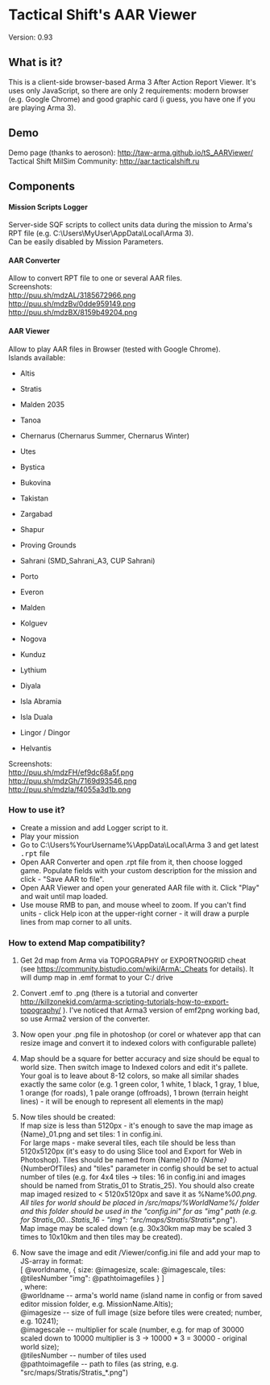 # Tactical Shift's AAR Viewer
Version: 0.93

## What is it?
This is a client-side browser-based Arma 3 After Action Report Viewer. It's uses only JavaScript, so there are only 2 requirements: modern browser (e.g. Google Chrome) and good graphic card (i guess, you have one if you are playing Arma 3).

## Demo
Demo page (thanks to aeroson): http://taw-arma.github.io/tS_AARViewer/
<br />Tactical Shift MilSim Community: http://aar.tacticalshift.ru

## Components
#### Mission Scripts Logger
Server-side SQF scripts to collect units data during the mission to Arma's RPT file (e.g. C:\Users\MyUser\AppData\Local\Arma 3). 
<br />Can be easily disabled by Mission Parameters.

#### AAR Converter
Allow to convert RPT file to one or several AAR files.
<br />Screenshots:
<br />http://puu.sh/mdzAL/3185672966.png
<br />http://puu.sh/mdzBv/0dde959149.png
<br />http://puu.sh/mdzBX/8159b49204.png

#### AAR Viewer
Allow to play AAR files in Browser (tested with Google Chrome).
<br />Islands available:
- Altis
- Stratis
- Malden 2035
- Tanoa

- Chernarus (Chernarus Summer, Chernarus Winter)
- Utes
- Bystica
- Bukovina
- Takistan
- Zargabad
- Shapur
- Proving Grounds
- Sahrani (SMD_Sahrani_A3, CUP Sahrani)
- Porto
- Everon
- Malden
- Kolguev
- Nogova

- Kunduz
- Lythium
- Diyala
- Isla Abramia
- Isla Duala
- Lingor / Dingor
- Helvantis

Screenshots:
<br />http://puu.sh/mdzFH/ef9dc68a5f.png
<br />http://puu.sh/mdzGh/7169d93546.png
<br />http://puu.sh/mdzIa/f4055a3d1b.png

### How to use it?
- Create a mission and add Logger script to it.
- Play your mission
- Go to C:\Users\%YourUsername%\AppData\Local\Arma 3 and get latest <tt>.rpt</tt> file
- Open AAR Converter and open .rpt file from it, then choose logged game. Populate fields with your custom description for the mission and click - "Save AAR to file".
- Open AAR Viewer and open your generated AAR file with it. Click "Play" and wait until map loaded. 
- Use mouse RMB to pan, and mouse wheel to zoom. If you can't find units - click Help icon at the upper-right corner - it will draw a purple lines from map corner to all units. 

### How to extend Map compatibility?
1. Get 2d map from Arma via TOPOGRAPHY or EXPORTNOGRID cheat (see https://community.bistudio.com/wiki/ArmA:_Cheats for details). It will dump map in .emf format to your C:/ drive

2. Convert .emf to .png (there is a tutorial and converter http://killzonekid.com/arma-scripting-tutorials-how-to-export-topography/ ). I've noticed that Arma3 version of emf2png working bad, so use Arma2 version of the converter.

3. Now open your .png file in photoshop (or corel or whatever app that can resize image and convert it to indexed colors with configurable pallete)

4. Map should be a square for better accuracy and size should be equal to world size. Then switch image to Indexed colors and edit it's pallete. Your goal is to leave about 8-12 colors, so make all similar shades exactly the same color (e.g. 1 green color, 1 white, 1 black, 1 gray, 1 blue, 1 orange (for roads), 1 pale orange (offroads), 1 brown (terrain height lines) - it will be enough to represent all elements in the map)

5. Now tiles should be created:
<br />If map size is less than 5120px - it's enough to save the map image as {Name}_01.png and set tiles: 1 in config.ini.
<br />For large maps - make several tiles, each tile should be less than 5120x5120px (it's easy to do using Slice tool and Export for Web in Photoshop). Tiles should be named from {Name}_01 to {Name}_{NumberOfTiles} and "tiles" parameter in config should be set to actual number of tiles (e.g. for 4x4 tiles -> tiles: 16 in config.ini and images should be named from Stratis_01 to Stratis_25). You should also create map imaged resized to < 5120x5120px and save it as %Name%_00.png.
<br />All tiles for world should be placed in /src/maps/%WorldName%/ folder and this folder should be used in the "config.ini" for as "img" path (e.g. for Stratis_00...Statis_16 - "img": "src/maps/Stratis/Stratis_*.png").
<br />Map image may be scaled down (e.g. 30x30km map may be scaled 3 times to 10x10km and then tiles may be created).


6. Now save the image and edit /Viewer/config.ini file and add your map to JS-array in format:
<br />[ @worldname, { size: @imagesize, scale: @imagescale, tiles: @tilesNumber "img": @pathtoimagefiles } ]
<br />, where:
<br />@worldname -- arma's world name (island name in config or from saved editor mission folder, e.g. MissionName.Altis);
<br />@imagesize -- size of full image (size before tiles were created; number, e.g. 10241);
<br />@imagescale -- multiplier for scale (number, e.g. for map of 30000 scaled down to 10000 multiplier is 3 -> 10000 * 3 = 30000 - original world size);
<br />@tilesNumber -- number of tiles used
<br />@pathtoimagefile -- path to files (as string, e.g. "src/maps/Stratis/Stratis_*.png")
